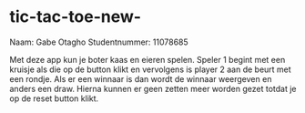 # tic-tac-toe-new-
Naam: Gabe Otagho
Studentnummer: 11078685

Met deze app kun je boter kaas en eieren spelen. 
Speler 1 begint met een kruisje als die op de button klikt en vervolgens is player 2 aan de beurt met een rondje.
Als er een winnaar is dan wordt de winnaar weergeven en anders een draw. 
Hierna kunnen er geen zetten meer worden gezet totdat je op de reset button klikt.
